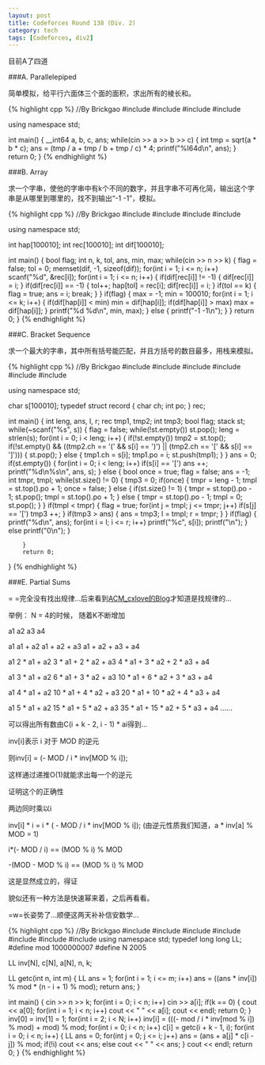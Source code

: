 ```yaml
---
layout: post
title: Codeforces Round 138 (Div. 2)
category: tech
tags: [Codeforces, div2]
---
```


目前A了四道

###A. Parallelepiped

简单模拟，给平行六面体三个面的面积，求出所有的棱长和。

{% highlight cpp %}
//By Brickgao
#include <iostream>
#include <cstdio>
#include <cstring>
#include <cmath>

using namespace std;

int main()
{
    __int64 a, b, c, ans;
    while(cin >> a >> b >> c)
    {
        int tmp = sqrt(a * b * c);
        ans = (tmp / a + tmp / b + tmp / c) * 4;
        printf("%I64d\n", ans);
    }
    return 0;
}
{% endhighlight %}

###B. Array

求一个字串，使他的字串中有k个不同的数字，并且字串不可再化简，输出这个字串是从哪里到哪里的，找不到输出“-1 -1”，模拟。

{% highlight cpp %}
//By Brickgao
#include <iostream>
#include <cstdio>
#include <cstring>
#include <cmath>

using namespace std;

int hap[100010];
int rec[100010];
int dif[100010];

int main()
{
    bool flag;
    int n, k, tol, ans, min, max;
    while(cin >> n >> k)
    {
        flag = false;
        tol = 0;
        memset(dif, -1, sizeof(dif));
        for(int i = 1; i <= n; i++)
            scanf("%d", &rec[i]);
        for(int i = 1; i <= n; i++)
        {
            if(dif[rec[i]] != -1)
            {
                dif[rec[i]] = i;
            }
            if(dif[rec[i]] == -1)
            {
                tol++;
                hap[tol] = rec[i];
                dif[rec[i]] = i;
            }
            if(tol == k)
            {
                flag = true;
                ans = i;
                break;
            }
        }
        if(flag)
        {
            max = -1;
            min = 100010;
            for(int i = 1; i <= k; i++)
            {
                if(dif[hap[i]] < min)
                    min = dif[hap[i]];
                if(dif[hap[i]] > max)
                    max = dif[hap[i]];
            }
            printf("%d %d\n", min, max);
        }
        else
        {
            printf("-1 -1\n");
        }
    }
    return 0;
}
{% endhighlight %}

###C. Bracket Sequence

求一个最大的字串，其中所有括号能匹配，并且方括号的数目最多，用栈来模拟。

{% highlight cpp %}
//By Brickgao
#include <iostream>
#include <cstdio>
#include <cstring>
#include <cmath>
#include <string>
#include <stack>

using namespace std;

char s[100010];
typedef struct record {
        char ch;
        int po;
} rec;

int main()
{
        int leng, ans, l, r;
        rec tmp1, tmp2;
        int tmp3;
        bool flag;
        stack <rec> st;
        while(~scanf("%s", s))
        {
                flag = false;
                while(!st.empty())
                        st.pop();
                leng = strlen(s);
                for(int i = 0; i < leng; i++) 
                {
                    if(!st.empty())
                        tmp2 = st.top();
                    if(!st.empty() && ((tmp2.ch == '(' && s[i] == ')') || (tmp2.ch == '[' && s[i] == ']'))) 
                    {
                        st.pop();
                    } 
                    else 
                    {
                        tmp1.ch = s[i];
                        tmp1.po = i;
                        st.push(tmp1);
                    }
                }
                ans = 0;
                if(st.empty()) 
                {
                        for(int i = 0; i < leng; i++)
                                if(s[i] == '[') ans ++;
                        printf("%d\n%s\n", ans, s);
                }
                else
                {
                        bool once = true;
                        flag = false;
                        ans = -1;
                        int tmpr, tmpl;
                        while(st.size() != 0)
                        {
                                tmp3 = 0;
                                if(once)
                                {
                                    tmpr = leng - 1;
                                    tmpl = st.top().po + 1;
                                    once = false;
                                }
                                else
                                {
                                    if(st.size() != 1)
                                    {
                                        tmpr = st.top().po - 1;
                                        st.pop();
                                        tmpl = st.top().po + 1;
                                    }
                                    else
                                    {
                                        tmpr = st.top().po  - 1;
                                        tmpl = 0;
                                        st.pop();
                                    }
                                }
                                if(tmpl < tmpr)
                                {
                                    flag = true;
                                    for(int j = tmpl; j <= tmpr; j++)
                                        if(s[j] == '[') tmp3 ++;
                                }
                                if(tmp3 > ans)
                                {
                                        ans = tmp3;
                                        l = tmpl;
                                        r = tmpr;
                                }
                        }
                        if(flag)
                        {
                            printf("%d\n", ans);
                            for(int i = l; i <= r; i++)
                                    printf("%c", s[i]);
                            printf("\n");
                        }
                        else
                            printf("0\n");
                }

        }
        return 0;
}
{% endhighlight %}

###E. Partial Sums

= =完全没有找出规律...后来看到<a href = "http://blog.csdn.net/ACM_cxlove/">ACM_cxlove的Blog</a>才知道是找规律的...

举例：
N = 4的时候， 随着K不断增加

a1   a2                    a3                                        a4

a1   a1 + a2          a1 + a2 + a3                    a1 + a2 + a3 + a4

a1   2 * a1 + a2   3 * a1 + 2 * a2 + a3      4 * a1 + 3 * a2 + 2 * a3 + a4

a1   3 * a1 + a2   6 * a1 + 3 * a2 + a3     10 * a1 + 6 * a2 + 3 * a3 + a4

a1   4 * a1 + a2   10 * a1 + 4 * a2 + a3   20 * a1 + 10 * a2 + 4 * a3 + a4

a1   5 * a1 + a2   15 * a1 + 5 * a2 + a3   35 * a1 + 15 * a2 + 5 * a3 + a4
......

可以得出所有数由C(i + k - 2, i - 1) * ai得到...

inv[i]表示 i 对于 MOD 的逆元

则inv[i] = (- MOD / i * inv[MOD % i]);

这样通过递推O(1)就能求出每一个的逆元

证明这个的正确性

两边同时乘以i

inv[i] * i = i * ( - MOD / i * inv[MOD % i]);   (由逆元性质我们知道，a * inv[a] % MOD = 1)

i*(- MOD / i) == (MOD % i) % MOD      

-(MOD - MOD % i) == (MOD % i) % MOD

这是显然成立的，得证

貌似还有一种方法是快速幂来着，之后再看看。

=w=长姿势了...顺便这两天补补信安数学...

{% highlight cpp %}
//By Brickgao
#include <iostream>
#include <cstdio>
#include <cstring>
#include <cmath>
#include <cstdlib>
#include <algorithm>
#include <vector>
using namespace std;
typedef long long LL;
#define mod 1000000007
#define N 2005

LL inv[N], c[N], a[N], n, k;

LL getc(int n, int m)
{
	LL ans = 1;
	for(int i = 1; i <= m; i++)
		ans = ((ans * inv[i]) % mod * (n - i + 1) % mod);
	return ans;
}	

int main()
{
	cin >> n >> k;
	for(int i = 0; i < n; i++) cin >> a[i];
	if(k == 0)
	{
		cout << a[0];
		for(int i = 1; i < n; i++)
			cout << " " << a[i];
		cout << endl;
		return 0;
	}
	inv[0] = inv[1] = 1;
	for(int i = 2; i < N; i++)
		inv[i] = (((- mod / i * inv[mod % i]) % mod) + mod) % mod;
	for(int i = 0; i < n; i++)
		c[i] = getc(i + k - 1, i);
	for(int i = 0; i < n; i++)
	{
		LL ans = 0;
		for(int j = 0; j <= i; j++)
			ans = (ans + a[j] * c[i - j]) % mod;
		if(!i)
			cout << ans;
		else
			cout << " " << ans;
	}
	cout << endl;
    return 0;
}
{% endhighlight %}

